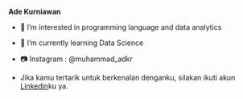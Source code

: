 **Ade Kurniawan**

- 👀 I’m interested in programming language and data analytics
- 🌱 I’m currently learning Data Science
- 📷 Instagram : @muhammad_adkr

- Jika kamu tertarik untuk berkenalan denganku, silakan ikuti akun [Linkedin](https://www.linkedin.com/in/adekurnia1/)ku ya.

<!---
Adkurrr/Adkurrr is a ✨ special ✨ repository because its `README.md` (this file) appears on your GitHub profile.
You can click the Preview link to take a look at your changes.
--->

